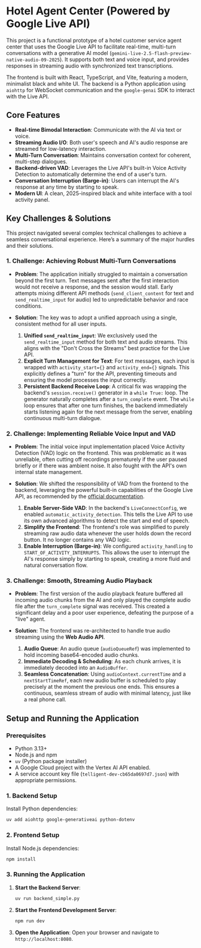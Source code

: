 # Hotel Agent Center (Powered by Google Live API)

This project is a functional prototype of a hotel customer service agent center that uses the Google Live API to facilitate real-time, multi-turn conversations with a generative AI model (`gemini-live-2.5-flash-preview-native-audio-09-2025`). It supports both text and voice input, and provides responses in streaming audio with synchronized text transcriptions.

The frontend is built with React, TypeScript, and Vite, featuring a modern, minimalist black and white UI. The backend is a Python application using `aiohttp` for WebSocket communication and the `google-genai` SDK to interact with the Live API.

## Core Features

- **Real-time Bimodal Interaction**: Communicate with the AI via text or voice.
- **Streaming Audio I/O**: Both user's speech and AI's audio response are streamed for low-latency interaction.
- **Multi-Turn Conversation**: Maintains conversation context for coherent, multi-step dialogues.
- **Backend-driven VAD**: Leverages the Live API's built-in Voice Activity Detection to automatically determine the end of a user's turn.
- **Conversation Interruption (Barge-in)**: Users can interrupt the AI's response at any time by starting to speak.
- **Modern UI**: A clean, 2025-inspired black and white interface with a tool activity panel.

## Key Challenges & Solutions

This project navigated several complex technical challenges to achieve a seamless conversational experience. Here’s a summary of the major hurdles and their solutions.

### 1. Challenge: Achieving Robust Multi-Turn Conversations

- **Problem**: The application initially struggled to maintain a conversation beyond the first turn. Text messages sent after the first interaction would not receive a response, and the session would stall. Early attempts mixing different API methods (`send_client_content` for text and `send_realtime_input` for audio) led to unpredictable behavior and race conditions.

- **Solution**: The key was to adopt a unified approach using a single, consistent method for all user inputs.
    1. **Unified `send_realtime_input`**: We exclusively used the `send_realtime_input` method for both text and audio streams. This aligns with the "Don't Cross the Streams" best practice for the Live API.
    2. **Explicit Turn Management for Text**: For text messages, each input is wrapped with `activity_start={}` and `activity_end={}` signals. This explicitly defines a "turn" for the API, preventing timeouts and ensuring the model processes the input correctly.
    3. **Persistent Backend Receive Loop**: A critical fix was wrapping the backend's `session.receive()` generator in a `while True:` loop. The generator naturally completes after a `turn_complete` event. The `while` loop ensures that after one turn finishes, the backend immediately starts listening again for the next message from the server, enabling continuous multi-turn dialogue.

### 2. Challenge: Implementing Reliable Voice Input and VAD

- **Problem**: The initial voice input implementation placed Voice Activity Detection (VAD) logic on the frontend. This was problematic as it was unreliable, often cutting off recordings prematurely if the user paused briefly or if there was ambient noise. It also fought with the API's own internal state management.

- **Solution**: We shifted the responsibility of VAD from the frontend to the backend, leveraging the powerful built-in capabilities of the Google Live API, as recommended by the [official documentation](https://docs.cloud.google.com/vertex-ai/generative-ai/docs/model-reference/multimodal-live).
    1. **Enable Server-Side VAD**: In the backend's `LiveConnectConfig`, we enabled `automatic_activity_detection`. This tells the Live API to use its own advanced algorithms to detect the start and end of speech.
    2. **Simplify the Frontend**: The frontend's role was simplified to purely streaming raw audio data whenever the user holds down the record button. It no longer contains any VAD logic.
    3. **Enable Interruption (Barge-in)**: We configured `activity_handling` to `START_OF_ACTIVITY_INTERRUPTS`. This allows the user to interrupt the AI's response simply by starting to speak, creating a more fluid and natural conversation flow.

### 3. Challenge: Smooth, Streaming Audio Playback

- **Problem**: The first version of the audio playback feature buffered all incoming audio chunks from the AI and only played the complete audio file after the `turn_complete` signal was received. This created a significant delay and a poor user experience, defeating the purpose of a "live" agent.

- **Solution**: The frontend was re-architected to handle true audio streaming using the **Web Audio API**.
    1. **Audio Queue**: An audio queue (`audioQueueRef`) was implemented to hold incoming base64-encoded audio chunks.
    2. **Immediate Decoding & Scheduling**: As each chunk arrives, it is immediately decoded into an `AudioBuffer`.
    3. **Seamless Concatenation**: Using `audioContext.currentTime` and a `nextStartTimeRef`, each new audio buffer is scheduled to play precisely at the moment the previous one ends. This ensures a continuous, seamless stream of audio with minimal latency, just like a real phone call.

## Setup and Running the Application

### Prerequisites

- Python 3.13+
- Node.js and npm
- `uv` (Python package installer)
- A Google Cloud project with the Vertex AI API enabled.
- A service account key file (`telligent-dev-cb65da0697d7.json`) with appropriate permissions.

### 1. Backend Setup

Install Python dependencies:

```bash
uv add aiohttp google-generativeai python-dotenv
```

### 2. Frontend Setup

Install Node.js dependencies:

```bash
npm install
```

### 3. Running the Application

1. **Start the Backend Server**:

    ```bash
    uv run backend_simple.py
    ```

2. **Start the Frontend Development Server**:

    ```bash
    npm run dev
    ```

3. **Open the Application**:
    Open your browser and navigate to `http://localhost:8080`.
